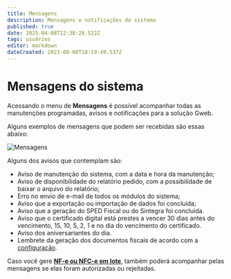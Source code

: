 ```yaml
---
title: Mensagens
description: Mensagens e notificações do sistema
published: true
date: 2025-04-08T12:38:28.522Z
tags: usuários
editor: markdown
dateCreated: 2023-08-08T18:19:49.537Z
---
```


# Mensagens do sistema
Acessando o menu de **Mensagens** é possível acompanhar todas as manutenções programadas, avisos e notificações para a solução Gweb.

Alguns exemplos de mensagens que podem ser recebidas são essas abaixo:

![Mensagens](/mensagens/mensagens.png)

Alguns dos avisos que contemplam são:
- Aviso de manutenção do sistema, com a data e hora da manutenção;
- Aviso de disponibilidade do relatório pedido, com a possibilidade de baixar o arquivo do relatório;
- Erro no envio de e-mail de todos os módulos do sistema;
- Aviso que a exportação ou importação de dados foi concluída;
- Aviso que a geração do SPED Fiscal ou do Sintegra foi concluída.
- Aviso que o certificado digital está prestes a vencer 30 dias antes do vencimento, 15, 10, 5, 2, 1 e no dia do vencimento do certificado.
- Aviso dos aniversariantes do dia.
- Lembrete da geração dos documentos fiscais de acordo com a [configuração](https://help.gdoorweb.com.br/pt-br/configuracoes/geral#contador).

Caso você gere [**NF-e ou NFC-e em lote**](/pt-br/movimentos/pdv#seleção-múltipla), também poderá acompanhar pelas mensagens se elas foram autorizadas ou rejeitadas.
